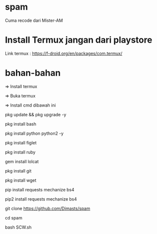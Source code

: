 # spam

Cuma recode dari Mister-AM

# Install Termux jangan dari playstore

Link termux : https://f-droid.org/en/packages/com.termux/

# bahan-bahan

=> Install termux
 
=> Buka termux

=> Install cmd dibawah ini

pkg update && pkg upgrade -y

pkg install bash

pkg install python python2 -y

pkg install figlet

pkg install ruby

gem install lolcat

pkg install git

pkg install wget

pip install requests mechanize bs4

pip2 install requests mechanize bs4

git clone https://github.com/Dimasts/spam

cd spam

bash SCW.sh
